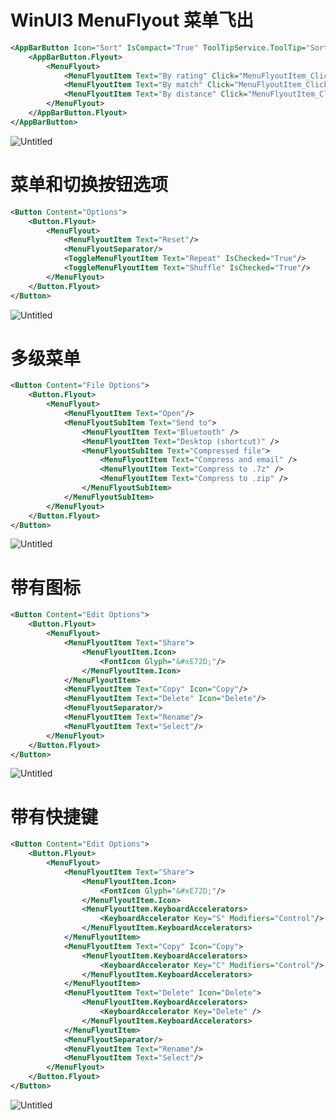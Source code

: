 # WinUI3 MenuFlyout 菜单飞出

```xml
<AppBarButton Icon="Sort" IsCompact="True" ToolTipService.ToolTip="Sort" AutomationProperties.Name="Sort">
    <AppBarButton.Flyout>
        <MenuFlyout>
            <MenuFlyoutItem Text="By rating" Click="MenuFlyoutItem_Click" Tag="rating"/>
            <MenuFlyoutItem Text="By match" Click="MenuFlyoutItem_Click" Tag="match"/>
            <MenuFlyoutItem Text="By distance" Click="MenuFlyoutItem_Click" Tag="distance"/>
        </MenuFlyout>
    </AppBarButton.Flyout>
</AppBarButton>
```

![Untitled](WinUI3%20MenuFlyout%20%E8%8F%9C%E5%8D%95%E9%A3%9E%E5%87%BA%201d55076222d44cf3a93d32bb5299c1fb/Untitled.png)

# 菜单和切换按钮选项

```xml
<Button Content="Options">
    <Button.Flyout>
        <MenuFlyout>
            <MenuFlyoutItem Text="Reset"/>
            <MenuFlyoutSeparator/>
            <ToggleMenuFlyoutItem Text="Repeat" IsChecked="True"/>
            <ToggleMenuFlyoutItem Text="Shuffle" IsChecked="True"/>
        </MenuFlyout>
    </Button.Flyout>
</Button>
```

![Untitled](WinUI3%20MenuFlyout%20%E8%8F%9C%E5%8D%95%E9%A3%9E%E5%87%BA%201d55076222d44cf3a93d32bb5299c1fb/Untitled%201.png)

# 多级菜单

```xml
<Button Content="File Options">
    <Button.Flyout>
        <MenuFlyout>
            <MenuFlyoutItem Text="Open"/>
            <MenuFlyoutSubItem Text="Send to">
                <MenuFlyoutItem Text="Bluetooth" />
                <MenuFlyoutItem Text="Desktop (shortcut)" />
                <MenuFlyoutSubItem Text="Compressed file">
                    <MenuFlyoutItem Text="Compress and email" />
                    <MenuFlyoutItem Text="Compress to .7z" />
                    <MenuFlyoutItem Text="Compress to .zip" />
                </MenuFlyoutSubItem>
            </MenuFlyoutSubItem>
        </MenuFlyout>
    </Button.Flyout>
</Button>
```

![Untitled](WinUI3%20MenuFlyout%20%E8%8F%9C%E5%8D%95%E9%A3%9E%E5%87%BA%201d55076222d44cf3a93d32bb5299c1fb/Untitled%202.png)

# 带有图标

```xml
<Button Content="Edit Options">
    <Button.Flyout>
        <MenuFlyout>
            <MenuFlyoutItem Text="Share">
                <MenuFlyoutItem.Icon>
                    <FontIcon Glyph="&#xE72D;"/>
                </MenuFlyoutItem.Icon>
            </MenuFlyoutItem>
            <MenuFlyoutItem Text="Copy" Icon="Copy"/>
            <MenuFlyoutItem Text="Delete" Icon="Delete"/>
            <MenuFlyoutSeparator/>
            <MenuFlyoutItem Text="Rename"/>
            <MenuFlyoutItem Text="Select"/>
        </MenuFlyout>
    </Button.Flyout>
</Button>
```

![Untitled](WinUI3%20MenuFlyout%20%E8%8F%9C%E5%8D%95%E9%A3%9E%E5%87%BA%201d55076222d44cf3a93d32bb5299c1fb/Untitled%203.png)

# 带有快捷键

```xml
<Button Content="Edit Options">
    <Button.Flyout>
        <MenuFlyout>
            <MenuFlyoutItem Text="Share">
                <MenuFlyoutItem.Icon>
                    <FontIcon Glyph="&#xE72D;"/>
                </MenuFlyoutItem.Icon>
                <MenuFlyoutItem.KeyboardAccelerators>
                    <KeyboardAccelerator Key="S" Modifiers="Control"/>
                </MenuFlyoutItem.KeyboardAccelerators>
            </MenuFlyoutItem>
            <MenuFlyoutItem Text="Copy" Icon="Copy">
                <MenuFlyoutItem.KeyboardAccelerators>
                    <KeyboardAccelerator Key="C" Modifiers="Control"/>
                </MenuFlyoutItem.KeyboardAccelerators>
            </MenuFlyoutItem>
            <MenuFlyoutItem Text="Delete" Icon="Delete">
                <MenuFlyoutItem.KeyboardAccelerators>
                    <KeyboardAccelerator Key="Delete" />
                </MenuFlyoutItem.KeyboardAccelerators>
            </MenuFlyoutItem>
            <MenuFlyoutSeparator/>
            <MenuFlyoutItem Text="Rename"/>
            <MenuFlyoutItem Text="Select"/>
        </MenuFlyout>
    </Button.Flyout>
</Button>
```

![Untitled](WinUI3%20MenuFlyout%20%E8%8F%9C%E5%8D%95%E9%A3%9E%E5%87%BA%201d55076222d44cf3a93d32bb5299c1fb/Untitled%204.png)
